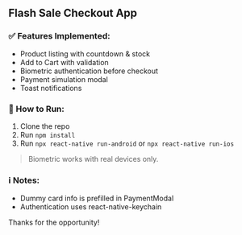 ## Flash Sale Checkout App

### ✅ Features Implemented:
- Product listing with countdown & stock
- Add to Cart with validation
- Biometric authentication before checkout
- Payment simulation modal
- Toast notifications

### 🔧 How to Run:
1. Clone the repo
2. Run `npm install`
3. Run  `npx react-native run-android` or `npx react-native run-ios`

> Biometric works with real devices only.

### ℹ️ Notes:
- Dummy card info is prefilled in PaymentModal
- Authentication uses react-native-keychain

Thanks for the opportunity!

